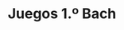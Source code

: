---
title: "Juegos 1.º Bach"  # Add a page title.
summary: "Juegos de Física y Química de 1.º Bach."  # Add a page description.
type: "widget_page"  # Page type is a Widget Page
url: "recursos-fisica-quimica/juegos/1bach"
---